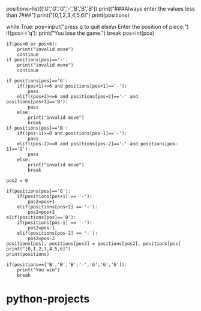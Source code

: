 positions=list(['G','G','G','-','B','B','B'])
print("###Always enter the values less than 7###")
print("[0,1,2,3,4,5,6]")
print(positions)

while True:
    pos=input("press q to quit else\n Enter the position of piece:")
    if(pos=='q'):
        print("You lose the game.")
        break
    pos=int(pos)
    
    if(pos<0 or pos>6):
        print("invalid move")
        continue
    if positions[pos]=='-':
        print("invalid move")
        continue
    
    if positions[pos]=='G':
        if((pos+1)<=6 and positions[pos+1]=='-'):
            pass
        elif((pos+2)<=6 and positions[pos+2]=='-' and positions[pos+1]=='B'):
            pass
        else:
            print("invalid move")
            break
    if positions[pos]=='B':
        if((pos-1)>=0 and positions[pos-1]=='-'):
            pass
        elif((pos-2)>=0 and positions[pos-2]=='-' and positions[pos-1]=='G'):
            pass
        else:
            print("invalid move")
            break
            
    pos2 = 0
    
    if(positions[pos]=='G'):
        if(positions[pos+1] == '-'):
            pos2=pos+1
        elif(positions[pos+2] == '-'):
            pos2=pos+2
    elif(positions[pos]=='B'):
        if(positions[pos-1] == '-'):
            pos2=pos-1
        elif(positions[pos-2] == '-'):
            pos2=pos-2
    positions[pos], positions[pos2] = positions[pos2], positions[pos]
    print("[0,1,2,3,4,5,6]")
    print(positions)
    
    if(positions==['B','B','B','-','G','G','G']):
        print("You win")
        break
        
# python-projects
